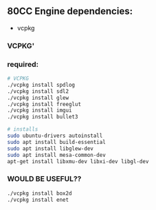 
## 80CC Engine dependencies:
- vcpkg

### VCPKG'

### required:
```bash
# VCPKG
./vcpkg install spdlog
./vcpkg install sdl2
./vcpkg install glew
./vcpkg install freeglut
./vcpkg install imgui
./vcpkg install bullet3

# installs
sudo ubuntu-drivers autoinstall
sudo apt install build-essential
sudo apt install libglew-dev
sudo apt install mesa-common-dev
apt-get install libxmu-dev libxi-dev libgl-dev
```

### WOULD BE USEFUL??
```bash
./vcpkg install box2d
./vcpkg install enet
```
